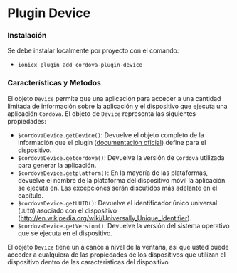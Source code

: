 # Plugin Device

### Instalación
Se debe instalar localmente por proyecto con el comando:

- `ionicx plugin add cordova-plugin-device`

### Características y Metodos

El objeto `Device` permite que una aplicación para acceder a una cantidad limitada de información sobre la aplicación y el dispositivo que ejecuta una aplicación `Cordova`. El objeto de `Device` representa las siguientes propiedades:

- `$cordovaDevice.getDevice()`: Devuelve el objeto completo de la información que el plugin ([documentación oficial](https://github.com/apache/cordova-plugin-device)) define para el dispositivo.
- `$cordovaDevice.getcordova()`: Devuelve la versión de `Cordova` utilizada para generar la aplicación.
- `$cordovaDevice.getplatform()`: En la mayoría de las plataformas, devuelve el nombre de la plataforma del dispositivo móvil la aplicación se ejecuta en. Las excepciones serán discutidos más adelante en el capítulo.
- `$cordovaDevice.getUUID()`: Devuelve el identificador único universal (`UUID`) asociado con el dispositivo (http://en.wikipedia.org/wiki/Universally_Unique_Identifier).
- `$cordovaDevice.getVersion()`: Devuelve la versión del sistema operativo que se ejecuta en el dispositivo.

El objeto `Device` tiene un alcance a nivel de la ventana, así que usted puede acceder a cualquiera de las propiedades de los dispositivos que utilizan el dispositivo dentro de las caracteristicas del dispositivo.
